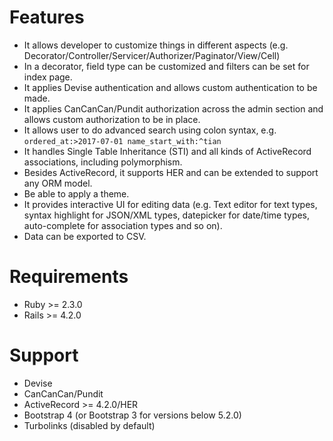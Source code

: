 # Features

- It allows developer to customize things in different aspects (e.g. Decorator/Controller/Servicer/Authorizer/Paginator/View/Cell)
- In a decorator, field type can be customized and filters can be set for index page.
- It applies Devise authentication and allows custom authentication to be made.
- It applies CanCanCan/Pundit authorization across the admin section and allows custom authorization to be in place.
- It allows user to do advanced search using colon syntax, e.g. `ordered_at:>2017-07-01 name_start_with:^tian`
- It handles Single Table Inheritance (STI) and all kinds of ActiveRecord associations, including polymorphism.
- Besides ActiveRecord, it supports HER and can be extended to support any ORM model.
- Be able to apply a theme.
- It provides interactive UI for editing data (e.g. Text editor for text types, syntax highlight for JSON/XML types, datepicker for date/time types, auto-complete for association types and so on).
- Data can be exported to CSV.

# Requirements

- Ruby >= 2.3.0
- Rails >= 4.2.0

# Support

- Devise
- CanCanCan/Pundit
- ActiveRecord >= 4.2.0/HER
- Bootstrap 4 (or Bootstrap 3 for versions below 5.2.0)
- Turbolinks (disabled by default)
